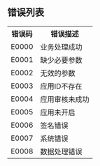 ## 错误列表


<table data-hy-role="doctbl"> 
    <th>错误码</th>
    <th>错误描述</th>
</tr>
<tr>
    <td>E0000</td>
    <td>业务处理成功</td>
</tr>
<tr>
    <td>E0001</td>
    <td>缺少必要参数</td>
</tr>
<tr>
    <td>E0002</td>
    <td>无效的参数</td>
</tr>
<tr>
    <td>E0003</td>
    <td>应用ID不存在</td>
</tr>
<tr>
    <td>E0004</td>
    <td>应用审核未成功</td>
</tr>
<tr>
    <td>E0005</td>
    <td>应用未开启</td>
</tr>
<tr>
    <td>E0006</td>
    <td>签名错误</td>
</tr>
<tr>
    <td>E0007</td>
    <td>系统错误</td>
</tr>
<tr>
    <td>E0008</td>
    <td>数据处理错误</td>
</tr>
</table>